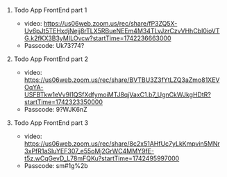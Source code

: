 1. Todo App FrontEnd part 1
   * video: https://us06web.zoom.us/rec/share/fP3ZQ5X-Uv6pJt5TEHxdjNejj8rTLX5RBueNEEm4M34TLvJzrCzvVHhCbI0ioVTG.k2fKX3B3yMILOvcw?startTime=1742236663000
   * Passcode: Uk73?74?

2. Todo App FrontEnd part 2
   * video: https://us06web.zoom.us/rec/share/BVTBU3Z3fYtLZQ3aZmo81XEVOqYA-USFBTkw1eVv9I1QSfXdfymoiMTJ8qjVaxC1.b7_UgnCkWJkgHDtR?startTime=1742323350000
   * Passcode: 9?WJK6nZ

3. Todo App FrontEnd part 3
   * video: https://us06web.zoom.us/rec/share/8c2x51AHfUc7yLkKmpvin5MNr3xPfR1aSIuYEF307_e55oMj2GrWC4MMY9fE-t5z.wCqGevD_L78mFQKu?startTime=1742495997000
   * Passcode: sm#1g%2b